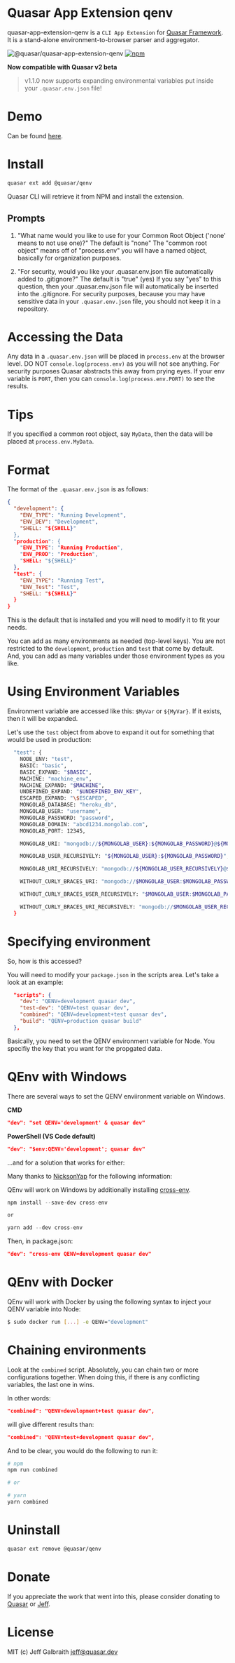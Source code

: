 # Quasar App Extension qenv

quasar-app-extension-qenv is a `CLI App Extension` for [Quasar Framework](https://quasar.dev/). It is a stand-alone environment-to-browser parser and aggregator.

![@quasar/quasar-app-extension-qenv](https://img.shields.io/npm/v/@quasar/quasar-app-extension-qenv.svg?label=@quasar/quasar-app-extension-qenv)
[![npm](https://img.shields.io/npm/dt/@quasar/quasar-app-extension-qenv.svg)](https://www.npmjs.com/package/@quasar/quasar-app-extension-qenv)

**Now compatible with Quasar v2 beta**

> v1.1.0 now supports expanding environmental variables put inside your `.quasar.env.json` file!

# Demo
Can be found [here](https://quasarframework.github.io/app-extension-qenv/).

# Install
```bash
quasar ext add @quasar/qenv
```
Quasar CLI will retrieve it from NPM and install the extension.

## Prompts

1. "What name would you like to use for your Common Root Object ('none' means to not use one)?"
  The default is "none"
  The "common root object" means off of "process.env" you will have a named object, basically for organization purposes.

2. "For security, would you like your .quasar.env.json file automatically added to .gitignore?"
  The default is "true" (yes)
  If you say "yes" to this question, then your .quasar.env.json file will automatically be inserted into the .gitignore.
  For security purposes, because you may have sensitive data in your `.quasar.env.json` file, you should not keep it in a repository.

# Accessing the Data
Any data in a `.quasar.env.json` will be placed in `process.env` at the browser level. DO NOT `console.log(process.env)` as you will not see anything. For security purposes Quasar abstracts this away from prying eyes. If your env variable is `PORT`, then you can `console.log(process.env.PORT)` to see the results.

# Tips
If you specified a common root object, say `MyData`, then the data will be placed at `process.env.MyData`.

# Format
The format of the `.quasar.env.json` is as follows:
```json
{
  "development": {
    "ENV_TYPE": "Running Development",
    "ENV_DEV": "Development",
    "SHELL: "${SHELL}"
  },
  "production": {
    "ENV_TYPE": "Running Production",
    "ENV_PROD": "Production",
    "SHELL: "${SHELL}"
  },
  "test": {
    "ENV_TYPE": "Running Test",
    "ENV_Test": "Test",
    "SHELL: "${SHELL}"
  }
}
```
This is the default that is installed and you will need to modify it to fit your needs.

You can add as many environments as needed (top-level keys). You are not restricted to the `development`, `production` and `test` that come by default. And, you can add as many variables under those environment types as you like.

# Using Environment Variables
Environment variable are accessed like this: `$MyVar` or `${MyVar}`. If it exists, then it will be expanded.

Let's use the `test` object from above to expand it out for something that would be used in production:

```bash
  "test": {
    NODE_ENV: "test",
    BASIC: "basic",
    BASIC_EXPAND: "$BASIC",
    MACHINE: "machine_env",
    MACHINE_EXPAND: "$MACHINE",
    UNDEFINED_EXPAND: "$UNDEFINED_ENV_KEY",
    ESCAPED_EXPAND: "\$ESCAPED",
    MONGOLAB_DATABASE: "heroku_db",
    MONGOLAB_USER: "username",
    MONGOLAB_PASSWORD: "password",
    MONGOLAB_DOMAIN: "abcd1234.mongolab.com",
    MONGOLAB_PORT: 12345,

    MONGOLAB_URI: "mongodb://${MONGOLAB_USER}:${MONGOLAB_PASSWORD}@${MONGOLAB_DOMAIN}:${MONGOLAB_PORT}/${MONGOLAB_DATABASE}",

    MONGOLAB_USER_RECURSIVELY: "${MONGOLAB_USER}:${MONGOLAB_PASSWORD}",

    MONGOLAB_URI_RECURSIVELY: "mongodb://${MONGOLAB_USER_RECURSIVELY}@${MONGOLAB_DOMAIN}:${MONGOLAB_PORT}/${MONGOLAB_DATABASE}",

    WITHOUT_CURLY_BRACES_URI: "mongodb://$MONGOLAB_USER:$MONGOLAB_PASSWORD@$MONGOLAB_DOMAIN:$MONGOLAB_PORT/$MONGOLAB_DATABASE",

    WITHOUT_CURLY_BRACES_USER_RECURSIVELY: "$MONGOLAB_USER:$MONGOLAB_PASSWORD",

    WITHOUT_CURLY_BRACES_URI_RECURSIVELY: "mongodb://$MONGOLAB_USER_RECURSIVELY@$MONGOLAB_DOMAIN:$MONGOLAB_PORT/$MONGOLAB_DATABASE"
  }
```

# Specifying environment
So, how is this accessed?

You will need to modify your `package.json` in the scripts area. Let's take a look at an example:

```json
  "scripts": {
    "dev": "QENV=development quasar dev",
    "test-dev": "QENV=test quasar dev",
    "combined": "QENV=development+test quasar dev",
    "build": "QENV=production quasar build"
  },
```

Basically, you need to set the QENV environment variable for Node. You specifiy the key that you want for the propgated data.

# QEnv with Windows
There are several ways to set the QENV enviironment variable on Windows.

**CMD**
```json
"dev": "set QENV='development' & quasar dev"
```

**PowerShell (VS Code default)**
```json
"dev": "$env:QENV='development'; quasar dev"
```

...and for a solution that works for either:

Many thanks to [NicksonYap](https://github.com/NicksonYap) for the following information:

QEnv will work on Windows by additionally installing [cross-env](https://www.npmjs.com/package/cross-env).

```js
npm install --save-dev cross-env

or

yarn add --dev cross-env
```

Then, in package.json:

```json
"dev": "cross-env QENV=development quasar dev"
```

# QEnv with Docker
QEnv will work with Docker by using the following syntax to inject your QENV variable into Node:

```bash
$ sudo docker run [...] -e QENV="development"
```

# Chaining environments
Look at the `combined` script. Absolutely, you can chain two or more configurations together. When doing this, if there is any conflicting variables, the last one in wins.

In other words:

```json
"combined": "QENV=development+test quasar dev",
```

will give different results than:

```json
"combined": "QENV=test+development quasar dev",
```

And to be clear, you would do the following to run it:

```bash
# npm
npm run combined

# or

# yarn
yarn combined
```

# Uninstall
```bash
quasar ext remove @quasar/qenv
```

# Donate
If you appreciate the work that went into this, please consider donating to [Quasar](https://donate.quasar.dev) or [Jeff](https://github.com/sponsors/hawkeye64).

# License
MIT (c) Jeff Galbraith <jeff@quasar.dev>

